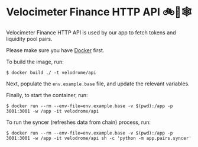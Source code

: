 # Velocimeter Finance HTTP API 🚲💨🕸️

Velocimeter Finance HTTP API is used by our app to fetch tokens and liquidity
pool pairs.

Please make sure you have [Docker](https://docs.docker.com/install/) first.

To build the image, run:

```
$ docker build ./ -t velodrome/api
```

Next, populate the `env.example.base` file, and update the relevant variables.

Finally, to start the container, run:

```
$ docker run --rm --env-file=env.example.base -v $(pwd):/app -p 3001:3001 -w /app -it velodrome/api
```

To run the syncer (refreshes data from chain) process, run:

```
$ docker run --rm --env-file=env.example.base -v $(pwd):/app -p 3001:3001 -w /app -it velodrome/api sh -c 'python -m app.pairs.syncer'
```
